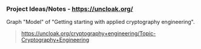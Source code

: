 ### Project Ideas/Notes - https://uncloak.org/

Graph "Model" of "Getting starting with applied cryptography engineering".
> https://uncloak.org/cryptography+engineering/Topic-Cryptography+Engineering


